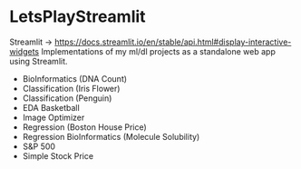 # LetsPlayStreamlit
Streamlit -> https://docs.streamlit.io/en/stable/api.html#display-interactive-widgets
Implementations of my ml/dl projects as a standalone web app using Streamlit. 
- BioInformatics (DNA Count)
- Classification (Iris Flower)
- Classification (Penguin)
- EDA Basketball
- Image Optimizer
- Regression (Boston House Price)
- Regression BioInformatics (Molecule Solubility)
- S&P 500
- Simple Stock Price
